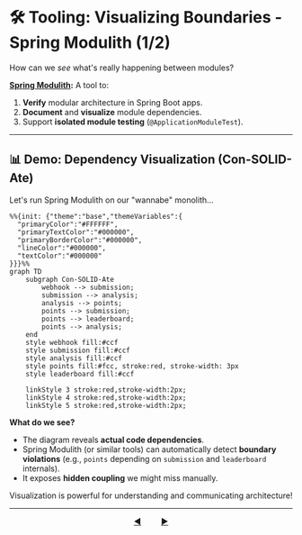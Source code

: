 # 🛠️ Tooling: Visualizing Boundaries - Spring Modulith (1/2)

How can we *see* what's really happening between modules?

**[Spring Modulith](https://spring.io/projects/spring-modulith):** A tool to:

1.  **Verify** modular architecture in Spring Boot apps.
2.  **Document** and **visualize** module dependencies.
3.  Support **isolated module testing** (`@ApplicationModuleTest`).

---

## 📊 Demo: Dependency Visualization (Con-SOLID-Ate)

Let's run Spring Modulith on our "wannabe" monolith...

```mermaid
%%{init: {"theme":"base","themeVariables":{
  "primaryColor":"#FFFFFF",
  "primaryTextColor":"#000000",
  "primaryBorderColor":"#000000",
  "lineColor":"#000000",
  "textColor":"#000000"
}}}%%
graph TD
    subgraph Con-SOLID-Ate
        webhook --> submission;
        submission --> analysis;
        analysis --> points;
        points --> submission;  
        points --> leaderboard; 
        points --> analysis;   
    end
    style webhook fill:#ccf
    style submission fill:#ccf
    style analysis fill:#ccf
    style points fill:#fcc, stroke:red, stroke-width: 3px 
    style leaderboard fill:#ccf

    linkStyle 3 stroke:red,stroke-width:2px; 
    linkStyle 4 stroke:red,stroke-width:2px; 
    linkStyle 5 stroke:red,stroke-width:2px;
````

**What do we see?**

* The diagram reveals **actual code dependencies**.
* Spring Modulith (or similar tools) can automatically detect **boundary violations** (e.g., `points` depending on `submission` and `leaderboard` internals).
* It exposes **hidden coupling** we might miss manually.

Visualization is powerful for understanding and communicating architecture!

---

<div align="center">
    <a href="07-code-exercise-discussion.md">◀️</a>
     &nbsp;&nbsp;&nbsp;&nbsp;&nbsp;&nbsp;&nbsp;
    <a href="09-tooling-archunit.md">▶️</a>
</div>